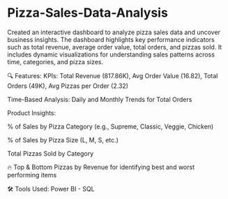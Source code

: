 # Pizza-Sales-Data-Analysis
Created an interactive dashboard to analyze pizza sales data and uncover business insights. The dashboard highlights key performance indicators such as total revenue, average order value, total orders, and pizzas sold. It includes dynamic visualizations for understanding sales patterns across time, categories, and pizza sizes.

🔍 Features:
KPIs: Total Revenue (817.86K), Avg Order Value (16.82), Total Orders (49K), Avg Pizzas per Order (2.32)

Time-Based Analysis: Daily and Monthly Trends for Total Orders

Product Insights:

% of Sales by Pizza Category (e.g., Supreme, Classic, Veggie, Chicken)

% of Sales by Pizza Size (L, M, S, etc.)

Total Pizzas Sold by Category

🔥 Top & Bottom Pizzas by Revenue for identifying best and worst performing items

🛠 Tools Used:
Power BI - SQL 


